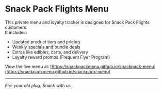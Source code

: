 # Snack Pack Flights Menu

This private menu and loyalty tracker is designed for Snack Pack Flights customers.  
It includes:
- Updated product tiers and pricing
- Weekly specials and bundle deals
- Extras like edibles, carts, and delivery
- Loyalty reward promos (Frequent Flyer Program)

View the live menu at: [https://snackpackmenu.github.io/snackpack-menu](https://snackpackmenu.github.io/snackpack-menu)

---

*Fire your old plug. Snack with us.*
